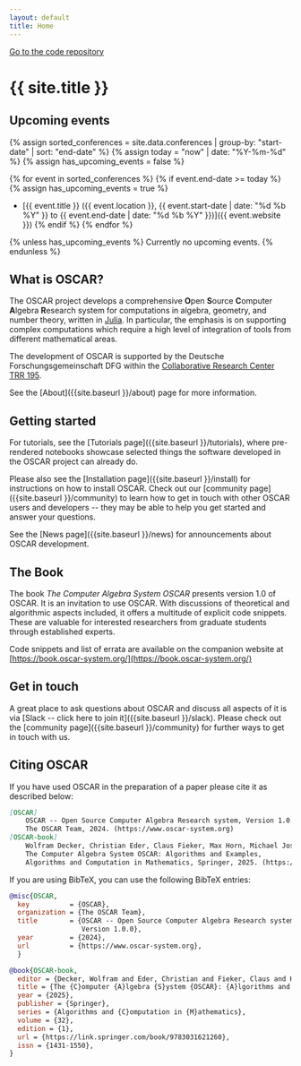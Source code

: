 ```yaml
---
layout: default
title: Home
---
```


<div class="github-ribbon">
  <a target="_blank" href="https://github.com/oscar-system/Oscar.jl/">Go to the code repository</a>
</div>


# {{ site.title }}


## Upcoming events

{% assign sorted_conferences = site.data.conferences | group-by: "start-date" | sort: "end-date" %}
{% assign today = "now" | date: "%Y-%m-%d" %}
{% assign has_upcoming_events = false %}

{% for event in sorted_conferences %}
  {% if event.end-date >= today %}
    {% assign has_upcoming_events = true %}
* [{{ event.title }} ({{ event.location }}, {{ event.start-date | date: "%d %b %Y" }} to {{ event.end-date | date: "%d %b %Y" }})]({{ event.website }})
  {% endif %}
{% endfor %}

{% unless has_upcoming_events %}
Currently no upcoming events.
{% endunless %}


## What is OSCAR?

The OSCAR project develops a comprehensive **O**pen **S**ource **C**omputer **A**lgebra **R**esearch
system for computations in algebra, geometry, and number theory, written in [Julia](https://julialang.org). In particular,
the emphasis is on supporting complex computations which require a high level
of integration of tools from different mathematical areas. 

The development of OSCAR is supported by the Deutsche Forschungsgemeinschaft DFG within the [Collaborative Research Center TRR 195](https://www.computeralgebra.de/sfb/).

See the [About]({{site.baseurl }}/about) page for more information.

## Getting started

For tutorials, see the [Tutorials page]({{site.baseurl }}/tutorials), where pre-rendered notebooks showcase
selected things the software developed in the OSCAR project can already do.

Please also see the [Installation page]({{site.baseurl }}/install) for
instructions on how to install OSCAR. Check out our [community page]({{site.baseurl }}/community)
to learn how to get in touch with other OSCAR users and developers -- they may be able to help you
get started and answer your questions.

See the [News page]({{site.baseurl }}/news) for announcements about OSCAR development.

## The Book

The book _The Computer Algebra System OSCAR_ presents version 1.0 of OSCAR. It is an invitation
to use OSCAR. With discussions of theoretical and algorithmic aspects included, it offers a
multitude of explicit code snippets. These are valuable for interested researchers from graduate
students through established experts.

Code snippets and list of errata are available on the companion website at
[https://book.oscar-system.org/](https://book.oscar-system.org/)

## Get in touch

A great place to ask questions about OSCAR and discuss all aspects of it is
via [Slack -- click here to join it]({{site.baseurl }}/slack).
Please check out the [community page]({{site.baseurl }}/community) for further
ways to get in touch with us.

## Citing OSCAR

If you have used OSCAR in the preparation of a paper please cite it as described below:

```md
[OSCAR]
    OSCAR -- Open Source Computer Algebra Research system, Version 1.0.0,
    The OSCAR Team, 2024. (https://www.oscar-system.org)
[OSCAR-book]
    Wolfram Decker, Christian Eder, Claus Fieker, Max Horn, Michael Joswig, eds.
    The Computer Algebra System OSCAR: Algorithms and Examples,
    Algorithms and Computation in Mathematics, Springer, 2025. (https://link.springer.com/book/9783031621260)
```

If you are using BibTeX, you can use the following BibTeX entries:

```bibtex
@misc{OSCAR,
  key          = {OSCAR},
  organization = {The OSCAR Team},
  title        = {OSCAR -- Open Source Computer Algebra Research system,
                  Version 1.0.0},
  year         = {2024},
  url          = {https://www.oscar-system.org},
  }

@book{OSCAR-book,
  editor = {Decker, Wolfram and Eder, Christian and Fieker, Claus and Horn, Max and Joswig, Michael},
  title = {The {C}omputer {A}lgebra {S}ystem {OSCAR}: {A}lgorithms and {E}xamples},
  year = {2025},
  publisher = {Springer},
  series = {Algorithms and {C}omputation in {M}athematics},
  volume = {32},
  edition = {1},
  url = {https://link.springer.com/book/9783031621260},
  issn = {1431-1550},
}
```

